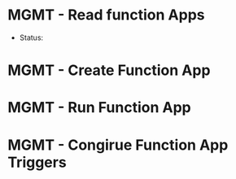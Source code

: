 # MGMT - Read function Apps
- Status:

# MGMT - Create Function App 

# MGMT - Run Function App

# MGMT - Congirue Function App Triggers
